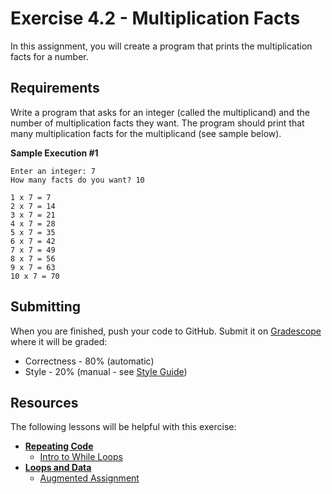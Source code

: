 # Exercise 4.2 - Multiplication Facts

In this assignment, you will create a program that prints the multiplication facts for a number.

## Requirements

Write a program that asks for an integer (called the multiplicand) and the number of multiplication facts they want.  The program should print that many multiplication facts for the multiplicand (see sample below).

**Sample Execution #1**

```
Enter an integer: 7
How many facts do you want? 10

1 x 7 = 7
2 x 7 = 14
3 x 7 = 21
4 x 7 = 28
5 x 7 = 35
6 x 7 = 42
7 x 7 = 49
8 x 7 = 56
9 x 7 = 63
10 x 7 = 70
```

## Submitting

When you are finished, push your code to GitHub.  Submit it on [Gradescope](gradescope.com) where it will be graded:
* Correctness - 80% (automatic)
* Style - 20% (manual - see [Style Guide](https://mrdevet.github.io/ICS3C/assignments/Style-Guide/))

## Resources

The following lessons will be helpful with this exercise:

* **[Repeating Code](https://mrdevet.github.io/ICS3C/essentials/4-while-loops/1-Repeating-Code/)**
  * [Intro to While Loops](https://mrdevet.github.io/ICS3C/essentials/4-while-loops/1a-While-Loops/)
* **[Loops and Data](https://mrdevet.github.io/ICS3C/essentials/4-while-loops/2-Loops-and-Data/)**
  * [Augmented Assignment](https://mrdevet.github.io/ICS3C/essentials/4-while-loops/2a-Augmented-Assignment/)
